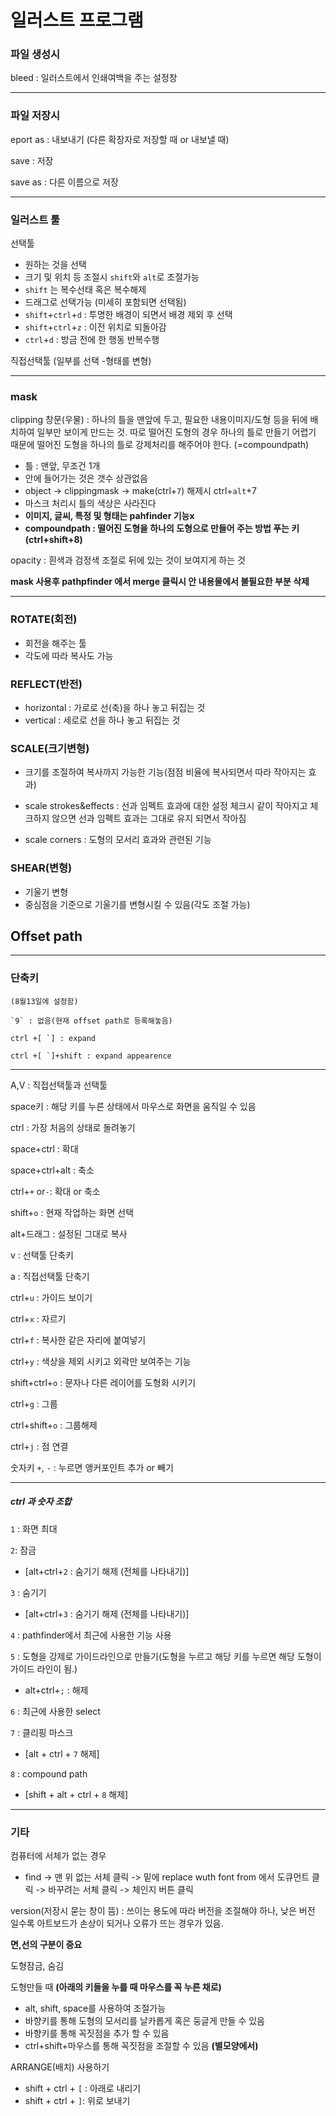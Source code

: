 # 일러스트 프로그램

### 파일 생성시

bleed : 일러스트에서 인쇄여백을 주는 설정창

---

### 파일 저장시
eport as : 내보내기 (다른 확장자로 저장할 때 or 내보낼 때)

save : 저장

save as : 다른 이름으로 저장

---

### 일러스트 툴

선택툴
  - 원하는 것을 선택
  - 크기 및 위치 등 조절시 `shift`와 `alt`로 조절가능
  - `shift` 는 복수선태 혹은 복수해제
  - 드래그로 선택가능 (미세히 포함되면 선택됨)
  - `shift`+`ctrl`+`d` : 투명한 배경이 되면서 배경 제외 후 선택
  -  `shift`+`ctrl`+`z` : 이전 위치로 되돌아감
  -  `ctrl`+`d` : 방금 전에 한 행동 반복수행 

직접선택툴 (일부를 선택 -형태를 변형)


---

### mask

clipping 창문(우물) : 하나의 틀을 맨앞에 두고, 필요한 내용이미지/도형 등을 뒤에 배치하여
일부만 보이게 만드는 것. 따로 떨어진 도형의 경우 하나의 틀로 만들기 어렵기 때문에
떨어진 도형을 하나의 틀로 강제처리를 해주어야 한다. (=compoundpath)

  - 틀 : 맨앞, 무조건 1개
  - 안에 들어가는 것은 갯수 상관없음
  - object -> clippingmask -> make(ctrl+`7`) 해제시 ctrl+`alt`+7
  - 마스크 처리시 틀의 색상은 사라진다
  - **이미지, 글씨, 특정 및 형태는 pahfinder 기능x**
  - **compoundpath : 떨어진 도형을 하나의 도형으로  만들어 주는 방법
      푸는 키 (ctrl+shift+8)**

opacity : 흰색과 검정색 조절로 뒤에 있는 것이 보여지게 하는 것

**mask 사용후  pathpfinder 에서 merge 클릭시 안 내용물에서 불필요한 부분 삭제**

---

### ROTATE(회전)
  - 회전을 해주는 툴
  - 각도에 따라 복사도 가능

### REFLECT(반전)
  - horizontal : 가로로 선(축)을 하나 놓고 뒤집는 것
  - vertical : 세로로 선을 하나 놓고 뒤집는 것

###  SCALE(크기변형)
  - 크기를 조절하여 복사까지 가능한 기능(점점 비율에 복사되면서 따라 작아지는 효과)
  
  - scale strokes&effects : 선과 임펙트 효과에 대한 설정 체크시 같이 작아지고 체크하지 않으면 선과 임펙트 효과는 그대로 유지 되면서 작아짐
  
  - scale corners : 도형의 모서리 효과와 관련된 기능

### SHEAR(변형) 
  - 기울기 변형
  - 중심점을 기준으로 기울기를 변형시킬 수 있음(각도 조절  가능)

**Offset path**
  - 

---

### 단축키

```
(8월13일에 설정함)

`9` : 없음(현재 offset path로 등록해놓음)

ctrl +[ `] : expand

ctrl +[ `]+shift : expand appearence
```

---

A,V :  직접선택툴과 선택툴

space키 : 해당 키를 누른 상태에서 마우스로 화면을 움직일 수 있음

ctrl : 가장 처음의 상태로 돌려놓기

space+ctrl : 확대

space+ctrl+alt : 축소

ctrl+`+` or`-`: 확대 or 축소

shift+`o` : 현재 작업하는 화면 선택

alt+드래그 : 설정된 그대로 복사

v : 선택툴  단축키

a : 직접선택툴 단축기

ctrl+`u` : 가이드 보이기

ctrl+`x` : 자르기

ctrl+`f` : 복사한 같은 자리에 붙여넣기

ctrl+`y` : 색상을 제외 시키고 외곽만 보여주는 기능

shift+ctrl+`o` : 문자나 다른 레이어를 도형화 시키기

ctrl+`g` : 그룹

ctrl+shift+`o` : 그룹해제

ctrl+`j` : 점 연결

숫자키 `+`, `-` : 누르면 앵커포인트 추가 or 빼기 

---

##### ctrl 과 숫자 조합

`1` : 화면 최대

`2`: 잠금
  - [alt+ctrl+`2` : 숨기기 해제 (전체를 나타내기)]

`3` : 숨기기
  - [alt+ctrl+`3` : 숨기기 해제 (전체를 나타내기)]

`4` : pathfinder에서 최근에 사용한 기능 사용

`5` : 도형을 강제로 가이드라인으로 만들기(도형을 누르고 해당 키를 누르면 해당 도형이 가이드 라인이 됨.)
  - alt+ctrl+`;` : 해제

`6` : 최근에 사용한 select 

`7` : 클리핑 마스크
  - [alt + ctrl + `7` 해제]

`8` : compound path
  - [shift + alt + ctrl + `8` 해제]

---

### 기타

컴퓨터에 서체가 없는 경우
- find -> 맨 위 없는 서체 클릭 -> 밑에 replace wuth font from 에서 도큐먼트 클릭   -> 바꾸려는 서체 클릭 -> 체인지 버튼 클릭

version(저장시 묻는 창이 뜸) : 쓰이는 용도에 따라 버전을 조절해야 하나, 낮은 버전 일수록 아트보드가 손상이 되거나 오류가 뜨는  경우가 있음.

**면,선의 구분이 중요**

도형잠금, 숨김

도형만들 때 **(아래의 키들을 누를 때 마우스를 꼭 누른 채로)**
  - alt, shift, space를 사용하여 조절가능
  - 바향키를 통해 도형의 모서리를 날카롭게 혹은 둥글게 만들 수 있음
  - 바향키를 통해 꼭짓점을 추가 할 수 있음
  - ctrl+shift+마우스를 통해 꼭짓점을 조절할 수 있음 **(별모양에서)**

ARRANGE(배치) 사용하기
  - shift + ctrl + `[` : 아래로 내리기
  -  shift + ctrl + `]`: 위로 보내기


